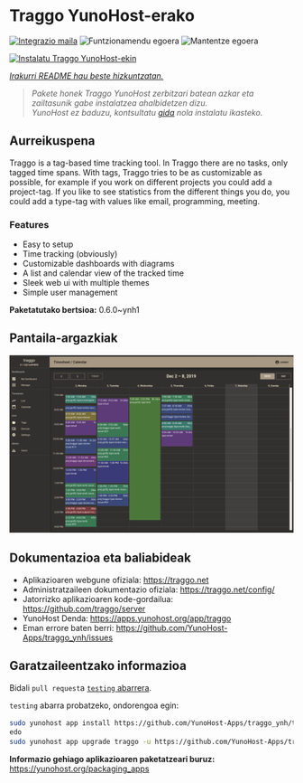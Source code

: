 <!--
Ohart ongi: README hau automatikoki sortu da <https://github.com/YunoHost/apps/tree/master/tools/readme_generator>ri esker
EZ editatu eskuz.
-->

# Traggo YunoHost-erako

[![Integrazio maila](https://dash.yunohost.org/integration/traggo.svg)](https://ci-apps.yunohost.org/ci/apps/traggo/) ![Funtzionamendu egoera](https://ci-apps.yunohost.org/ci/badges/traggo.status.svg) ![Mantentze egoera](https://ci-apps.yunohost.org/ci/badges/traggo.maintain.svg)

[![Instalatu Traggo YunoHost-ekin](https://install-app.yunohost.org/install-with-yunohost.svg)](https://install-app.yunohost.org/?app=traggo)

*[Irakurri README hau beste hizkuntzatan.](./ALL_README.md)*

> *Pakete honek Traggo YunoHost zerbitzari batean azkar eta zailtasunik gabe instalatzea ahalbidetzen dizu.*  
> *YunoHost ez baduzu, kontsultatu [gida](https://yunohost.org/install) nola instalatu ikasteko.*

## Aurreikuspena

Traggo is a tag-based time tracking tool. In Traggo there are no tasks, only tagged time spans. With tags, Traggo tries to be as customizable as possible, for example if you work on different projects you could add a project-tag. If you like to see statistics from the different things you do, you could add a type-tag with values like email, programming, meeting.

### Features

- Easy to setup
- Time tracking (obviously)
- Customizable dashboards with diagrams
- A list and calendar view of the tracked time
- Sleek web ui with multiple themes
- Simple user management


**Paketatutako bertsioa:** 0.6.0~ynh1

## Pantaila-argazkiak

![Traggo(r)en pantaila-argazkia](./doc/screenshots/traggo_calendar.png)

## Dokumentazioa eta baliabideak

- Aplikazioaren webgune ofiziala: <https://traggo.net>
- Administratzaileen dokumentazio ofiziala: <https://traggo.net/config/>
- Jatorrizko aplikazioaren kode-gordailua: <https://github.com/traggo/server>
- YunoHost Denda: <https://apps.yunohost.org/app/traggo>
- Eman errore baten berri: <https://github.com/YunoHost-Apps/traggo_ynh/issues>

## Garatzaileentzako informazioa

Bidali `pull request`a [`testing` abarrera](https://github.com/YunoHost-Apps/traggo_ynh/tree/testing).

`testing` abarra probatzeko, ondorengoa egin:

```bash
sudo yunohost app install https://github.com/YunoHost-Apps/traggo_ynh/tree/testing --debug
edo
sudo yunohost app upgrade traggo -u https://github.com/YunoHost-Apps/traggo_ynh/tree/testing --debug
```

**Informazio gehiago aplikazioaren paketatzeari buruz:** <https://yunohost.org/packaging_apps>
